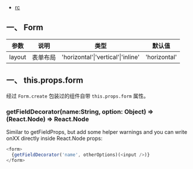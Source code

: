 
- [rc](http://react-component.github.io/badgeboard/)

## 一、 Form

| 参数 | 说明 | 类型 | 默认值 |
| --- | --- | --- | --- | 
| layout | 表单布局 | 'horizontal'\|'vertical'\|'inline' | 'horizontal' |

## 一、 this.props.form
经过 `Form.create` 包装过的组件自带 `this.props.form` 属性。  

### getFieldDecorator(name:String, option: Object) => (React.Node) => React.Node
Similar to getFieldProps, but add some helper warnings and you can write onXX directly inside React.Node props:  
```js
<form>
  {getFieldDecorator('name', otherOptions)(<input />)}
</form>
```

